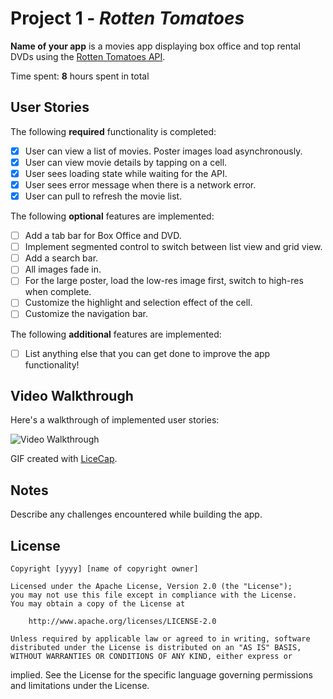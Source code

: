 # Project 1 - *Rotten Tomatoes*

**Name of your app** is a movies app displaying box office and top
rental DVDs using the [Rotten Tomatoes
API](http://developer.rottentomatoes.com/docs/read/JSON).

Time spent: **8** hours spent in total

## User Stories

The following **required** functionality is completed:

- [x] User can view a list of movies. Poster images load asynchronously.
- [x] User can view movie details by tapping on a cell.
- [x] User sees loading state while waiting for the API.
- [x] User sees error message when there is a network error.
- [x] User can pull to refresh the movie list.

The following **optional** features are implemented:

- [ ] Add a tab bar for Box Office and DVD.
- [ ] Implement segmented control to switch between list view and grid
  view.
- [ ] Add a search bar.
- [ ] All images fade in.
- [ ] For the large poster, load the low-res image first, switch to
  high-res when complete.
- [ ] Customize the highlight and selection effect of the cell.
- [ ] Customize the navigation bar.

The following **additional** features are implemented:

- [ ] List anything else that you can get done to improve the app
  functionality!

## Video Walkthrough

Here's a walkthrough of implemented user stories:

<img src='http://imgur.com/EGY7yV4.gif' title='Video Walkthrough' width='' alt='Video Walkthrough' />

GIF created with [LiceCap](http://www.cockos.com/licecap/).

## Notes

Describe any challenges encountered while building the app.

## License

    Copyright [yyyy] [name of copyright owner]

    Licensed under the Apache License, Version 2.0 (the "License");
    you may not use this file except in compliance with the License.
    You may obtain a copy of the License at

        http://www.apache.org/licenses/LICENSE-2.0

    Unless required by applicable law or agreed to in writing, software
    distributed under the License is distributed on an "AS IS" BASIS,
    WITHOUT WARRANTIES OR CONDITIONS OF ANY KIND, either express or
implied.
    See the License for the specific language governing permissions and
    limitations under the License.
